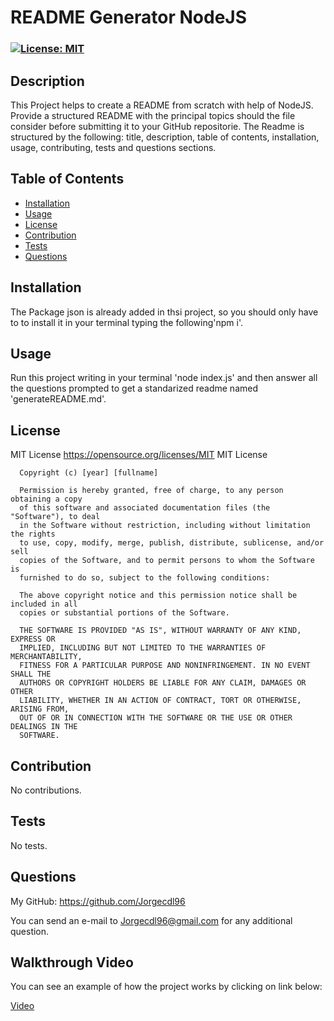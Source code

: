 # README Generator NodeJS

  ### [![License: MIT](https://img.shields.io/badge/License-MIT-yellow.svg)](https://opensource.org/licenses/MIT)


## Description

This Project helps to create a README from scratch with help of NodeJS. Provide a structured README with the principal topics should the file consider before submitting it to your GitHub repositorie. The Readme  is structured by the following: title, description, table of contents, installation, usage, contributing, tests and questions sections.


## Table of Contents

  - [Installation](#installation)
  - [Usage](#usage)
  - [License](#license)
  - [Contribution](#contribution)
  - [Tests](#tests)
  - [Questions](#questions)

## Installation

The Package json is already added in thsi project, so you should only have to to install it in your terminal typing the following'npm i'.

## Usage

Run this project writing in your terminal 'node index.js' and then answer all the questions prompted to get a standarized readme named 'generateREADME.md'.

## License

MIT License
https://opensource.org/licenses/MIT
MIT License

      Copyright (c) [year] [fullname]
      
      Permission is hereby granted, free of charge, to any person obtaining a copy
      of this software and associated documentation files (the "Software"), to deal
      in the Software without restriction, including without limitation the rights
      to use, copy, modify, merge, publish, distribute, sublicense, and/or sell
      copies of the Software, and to permit persons to whom the Software is
      furnished to do so, subject to the following conditions:
      
      The above copyright notice and this permission notice shall be included in all
      copies or substantial portions of the Software.
      
      THE SOFTWARE IS PROVIDED "AS IS", WITHOUT WARRANTY OF ANY KIND, EXPRESS OR
      IMPLIED, INCLUDING BUT NOT LIMITED TO THE WARRANTIES OF MERCHANTABILITY,
      FITNESS FOR A PARTICULAR PURPOSE AND NONINFRINGEMENT. IN NO EVENT SHALL THE
      AUTHORS OR COPYRIGHT HOLDERS BE LIABLE FOR ANY CLAIM, DAMAGES OR OTHER
      LIABILITY, WHETHER IN AN ACTION OF CONTRACT, TORT OR OTHERWISE, ARISING FROM,
      OUT OF OR IN CONNECTION WITH THE SOFTWARE OR THE USE OR OTHER DEALINGS IN THE
      SOFTWARE.

## Contribution

No contributions.

## Tests

No tests.

## Questions

My GitHub: https://github.com/Jorgecdl96

You can send an e-mail to Jorgecdl96@gmail.com for any additional question.

## Walkthrough Video

You can see an example of how the project works by clicking on link below:

[Video](https://drive.google.com/file/d/1dGV4xkQGf7mv3djkpvoElfNaAjgT_aOa/view?usp=sharing)